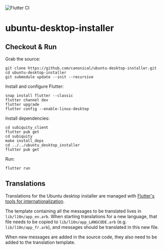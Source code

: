 ![Flutter CI](https://github.com/canonical/ubuntu-desktop-installer/workflows/Flutter%20CI/badge.svg)

# ubuntu-desktop-installer

## Checkout & Run

Grab the source:
```
git clone https://github.com/canonical/ubuntu-desktop-installer.git
cd ubuntu-desktop-installer
git submodule update --init --recursive
```

Install and configure Flutter:
```
snap install flutter --classic
flutter channel dev
flutter upgrade 
flutter config --enable-linux-desktop
```

Install dependencies:
```
cd subiquity_client
flutter pub get
cd subiquity
make install_deps
cd ../../ubuntu_desktop_installer
flutter pub get
```

Run:
```
flutter run
```

## Translations

Translations for the Ubuntu desktop installer are managed with [Flutter's tools for internationalization](https://flutter.dev/docs/development/accessibility-and-localization/internationalization).

The template containing all the messages to be translated lives in `lib/l10n/app_en.arb`. When starting translations for a new language, that file needs to be copied to `lib/l10n/app_LANGCODE.arb` (e.g. `lib/l10n/app_fr.arb`), and messages should be translated in this new file.

When new messages are added in the source code, they also need to be added to the translation template.